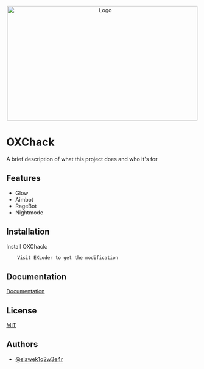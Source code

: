 
<p align="center">
  <img src="http://oxchack.duckdns.org/Logo/Logo.png" alt="Logo" width="500" height="300"/>
</p>

# OXChack

A brief description of what this project does and who it's for


## Features

- Glow
- Aimbot
- RageBot
- Nightmode


## Installation

Install OXChack:

```bash
    Visit EXLoder to get the modification
```
    
## Documentation

[Documentation](http://oxchack.duckdns.org)


## License

[MIT](http://oxchack.duckdns.org/LICENSE.txt)


## Authors

- [@slawek1q2w3e4r](https://github.com/slawek1q2w3e4r)

